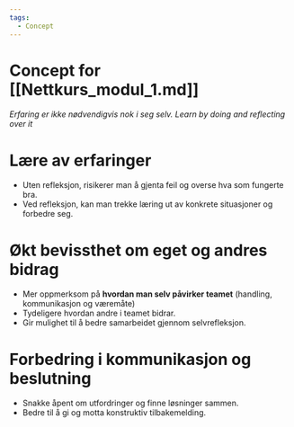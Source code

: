 ```yaml
---
tags:
  - Concept
---
```

# Concept for [[Nettkurs_modul_1.md]]

*Erfaring er ikke nødvendigvis nok i seg selv.*
*Learn by doing and reflecting over it*

# Lære av erfaringer
* Uten refleksjon, risikerer man å gjenta feil og overse hva som fungerte bra.
* Ved refleksjon, kan man trekke læring ut av konkrete situasjoner og forbedre seg.

# Økt bevissthet om eget og andres bidrag
* Mer oppmerksom på **hvordan man selv påvirker teamet** (handling, kommunikasjon og væremåte)
* Tydeligere hvordan andre i teamet bidrar.
* Gir mulighet til å bedre samarbeidet gjennom selvrefleksjon.

# Forbedring i kommunikasjon og beslutning
* Snakke åpent om utfordringer og finne løsninger sammen.
* Bedre til å gi og motta konstruktiv tilbakemelding.